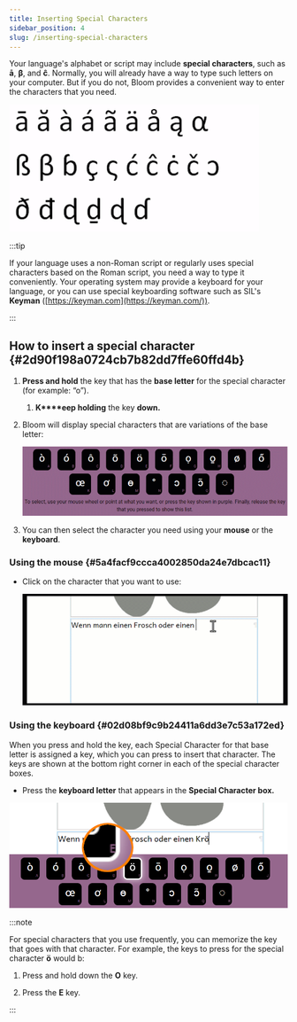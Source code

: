 ```yaml
---
title: Inserting Special Characters
sidebar_position: 4
slug: /inserting-special-characters
---
```




<div class='notion-row'>
<div class='notion-column' style={{width: 'calc((100% - (min(32px, 4vw) * 1)) * 0.5)'}}>


Your language's alphabet or script may include **special characters**, such as **ā**, **β**, and **ĉ**. Normally, you will already have a way to type such letters on your computer. But if you do not, Bloom provides a convenient way to enter the characters that you need. 


</div><div className='notion-spacer'></div>

<div class='notion-column' style={{width: 'calc((100% - (min(32px, 4vw) * 1)) * 0.5)'}}>


![](./inserting-special-characters.1f15c59c-28cd-4a0d-83fd-b018a3dd5de0.png)



</div><div className='notion-spacer'></div>
</div>


:::tip

If your language uses a non-Roman script or regularly uses special characters based on the Roman script, you need a way to type it conveniently. Your operating system may provide a keyboard for your language, or you can use special keyboarding software such as SIL's **Keyman** ([https://keyman.com](https://keyman.com/)).  

:::




## How to insert a special character {#2d90f198a0724cb7b82dd7ffe60ffd4b}

1. **Press and hold** the key that has the **base letter** for the special character (for example: “o”).
	1. **K****eep holding** the key **down.**
2. Bloom will display special characters that are variations of the base letter:

	![](./inserting-special-characters.0a7cc916-6cdb-46b3-ad79-1f2892bc550c.png)

3. You can then select the character you need using your **mouse** or the **keyboard**.

### Using the mouse {#5a4facf9ccca4002850da24e7dbcac11}

- Click on the character that you want to use:

	![](./inserting-special-characters.d7d0877f-a7b0-4a45-b482-ef820ae88de6.gif)


### Using the keyboard {#02d08bf9c9b24411a6dd3e7c53a172ed}


When you press and hold the key, each Special Character for that base letter is assigned a key, which you can press to insert that character. The keys are shown at the bottom right corner in each of the special character boxes.

- Press the **keyboard letter** that appears in the **Special Character box.**

![](./inserting-special-characters.0a1b46bd-9ffc-4a54-b54f-19da358e45d1.png)


:::note

For special characters that you use frequently, you can memorize the key that goes with that character. For example, the keys to press for the special character **ö** would b:
1. Press and hold down the **O** key.

2. Press the **E** key.

:::



